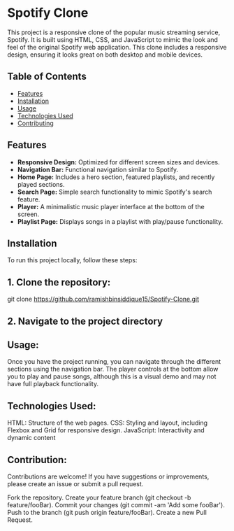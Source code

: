 # Spotify Clone

This project is a responsive clone of the popular music streaming service, Spotify. It is built using HTML, CSS, and JavaScript to mimic the look and feel of the original Spotify web application. This clone includes a responsive design, ensuring it looks great on both desktop and mobile devices.

## Table of Contents

- [Features](#features)
- [Installation](#installation)
- [Usage](#usage)
- [Technologies Used](#technologies-used)
- [Contributing](#contributing)

## Features

- **Responsive Design:** Optimized for different screen sizes and devices.
- **Navigation Bar:** Functional navigation similar to Spotify.
- **Home Page:** Includes a hero section, featured playlists, and recently played sections.
- **Search Page:** Simple search functionality to mimic Spotify's search feature.
- **Player:** A minimalistic music player interface at the bottom of the screen.
- **Playlist Page:** Displays songs in a playlist with play/pause functionality.

## Installation

To run this project locally, follow these steps:

## 1. Clone the repository:
   git clone https://github.com/ramishbinsiddique15/Spotify-Clone.git
## 2. Navigate to the project directory

## Usage:
Once you have the project running, you can navigate through the different sections using the navigation bar. The player controls at the bottom allow you to play and pause songs, although this is a visual demo and may not have full playback functionality.

## Technologies Used:
HTML: Structure of the web pages.
CSS: Styling and layout, including Flexbox and Grid for responsive design.
JavaScript: Interactivity and dynamic content

## Contribution:
Contributions are welcome! If you have suggestions or improvements, please create an issue or submit a pull request.

Fork the repository.
Create your feature branch (git checkout -b feature/fooBar).
Commit your changes (git commit -am 'Add some fooBar').
Push to the branch (git push origin feature/fooBar).
Create a new Pull Request.
